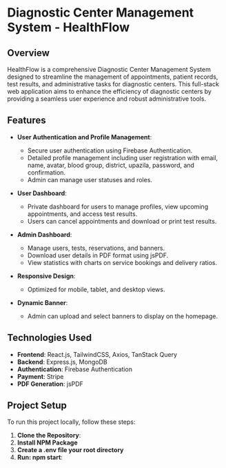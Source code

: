 # Diagnostic Center Management System - HealthFlow

## Overview

HealthFlow is a comprehensive Diagnostic Center Management System designed to streamline the management of appointments, patient records, test results, and administrative tasks for diagnostic centers. This full-stack web application aims to enhance the efficiency of diagnostic centers by providing a seamless user experience and robust administrative tools.

## Features

- **User Authentication and Profile Management**:
  - Secure user authentication using Firebase Authentication.
  - Detailed profile management including user registration with email, name, avatar, blood group, district, upazila, password, and confirmation.
  - Admin can manage user statuses and roles.

- **User Dashboard**:
  - Private dashboard for users to manage profiles, view upcoming appointments, and access test results.
  - Users can cancel appointments and download or print test results.

- **Admin Dashboard**:
  - Manage users, tests, reservations, and banners.
  - Download user details in PDF format using jsPDF.
  - View statistics with charts on service bookings and delivery ratios.

- **Responsive Design**:
  - Optimized for mobile, tablet, and desktop views.

- **Dynamic Banner**:
  - Admin can upload and select banners to display on the homepage.

## Technologies Used

- **Frontend**: React.js, TailwindCSS, Axios, TanStack Query
- **Backend**: Express.js, MongoDB
- **Authentication**: Firebase Authentication
- **Payment**: Stripe
- **PDF Generation**: jsPDF

## Project Setup

To run this project locally, follow these steps:

1. **Clone the Repository**:
2. **Install NPM Package**
3. **Create a .env file your root directory**
4. **Run: npm start**:


